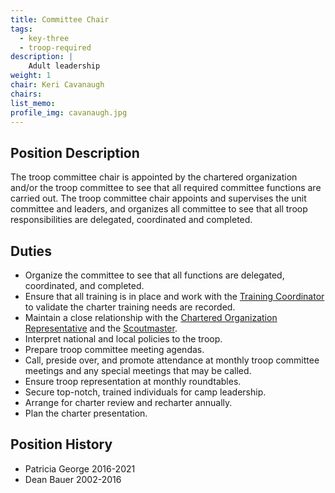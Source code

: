 ```yaml
---
title: Committee Chair
tags:
  - key-three
  - troop-required
description: |
    Adult leadership
weight: 1
chair: Keri Cavanaugh
chairs:
list_memo:
profile_img: cavanaugh.jpg
---
```


## Position Description

The troop committee chair is appointed by the chartered organization and/or the
troop committee to see that all required committee functions are carried out.
The troop committee chair appoints and supervises the unit committee and
leaders, and organizes all committee to see that all troop responsibilities are
delegated, coordinated and completed.

## Duties

- Organize the committee to see that all functions are delegated, coordinated,
  and completed.
- Ensure that all training is in place and work with the
  [Training Coordinator](../training) to validate the charter training needs are recorded.
- Maintain a close relationship with the
  [Chartered Organization Representative](../charter-representative)
  and the
  [Scoutmaster](../scoutmaster).
- Interpret national and local policies to the troop.
- Prepare troop committee meeting agendas.
- Call, preside over, and promote attendance at monthly troop committee meetings
  and any special meetings that may be called.
- Ensure troop representation at monthly roundtables.
- Secure top-notch, trained individuals for camp leadership.
- Arrange for charter review and recharter annually.
- Plan the charter presentation.

## Position History

- Patricia George 2016-2021
- Dean Bauer 2002-2016
